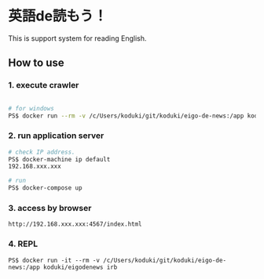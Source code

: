英語de読もう！
====================

This is support system for reading English.

How to use
---------------------

### 1. execute crawler

```bash

# for windows
PS$ docker run --rm -v /c/Users/koduki/git/koduki/eigo-de-news:/app koduki/eigodenews ruby src/main.rb
```

### 2. run application server

```bash
# check IP address.
PS$ docker-machine ip default
192.168.xxx.xxx

# run
PS$ docker-compose up
```

### 3. access by browser

```
http://192.168.xxx.xxx:4567/index.html
```

### 4. REPL

```[bash]
PS$ docker run -it --rm -v /c/Users/koduki/git/koduki/eigo-de-news:/app koduki/eigodenews irb
```
